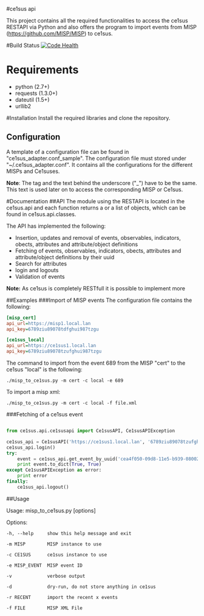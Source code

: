 #ce1sus api

This project contains all the required functionalities to access the ce1sus RESTAPI via Python and also offers
the program to import events from MISP (https://github.com/MISP/MISP) to ce1sus.

#Build Status
[![Code Health](https://landscape.io/github/GOVCERT-LU/ce1sus_api/master/landscape.svg?style=flat)](https://landscape.io/github/GOVCERT-LU/ce1sus_api/master)

# Requirements

* python (2.7+)
* requests (1.3.0+)
* dateutil (1.5+)
* urllib2

#Installation
Install the required libraries and clone the repository.

## Configuration
A template of a configuration file can be found in "ce1sus_adapter.conf_sample".
The configuration file must stored under "~/.ce1sus_adapter.conf".
It contains all the configurations for the different MISPs and Ce1suses.

**Note**: The tag and the text behind the underscore ("_") have to be the same.
This text is used later on to access the corresponding MISP or Ce1sus.

#Documentation
##API
The module using the RESTAPI is located in the ce1sus.api and each function returns a or a list of objects, which can be found in ce1sus.api.classes.

The API has implemented the following:
* Insertion, updates and removal of events, observables, indicators, obects, attributes and attribute/object definitions
* Fetching of events, observables, indicators, obects, attributes and attribute/object definitions by their uuid
* Search for attributes
* login and logouts
* Validation of events

**Note:** As ce1sus is completely RESTfull it is possible to implement more

##Examples
###Import of MISP events
The configuration file contains the following:

``` ini
[misp_cert]
api_url=https://misp1.local.lan
api_key=6789ziu89078tdfghui987tzgu

[ce1sus_local]
api_url=https://ce1sus1.local.lan
api_key=6789ziu89078tzufghui987tzgu

```

The command to import from the event 689 from the MISP "cert" to the ce1sus "local" is the following:

``` shell
./misp_to_ce1sus.py -m cert -c local -e 689
```

To import a misp xml:

``` shell
./misp_to_ce1sus.py -m cert -c local -f file.xml
```

###Fetching of a ce1sus event
``` python

from ce1sus.api.ce1susapi import Ce1susAPI, Ce1susAPIException

ce1sus_api = Ce1susAPI('https://ce1sus1.local.lan', '6789ziu89078tzufghui987tzgu', verify_ssl=False)
ce1sus_api.login()
try:
    event = ce1sus_api.get_event_by_uuid('cea4f050-09d8-11e5-b939-0800200c9a66', True, True)
    print event.to_dict(True, True)
except Ce1susAPIException as error:
    print error
finally:
    ce1sus_api.logout()

```
##Usage

Usage: misp_to_ce1sus.py [options]

Options:

    -h, --help     show this help message and exit

    -m MISP        MISP instance to use

    -c CE1SUS      ce1sus instance to use

    -e MISP_EVENT  MISP event ID

    -v             verbose output

    -d             dry-run, do not store anything in ce1sus

    -r RECENT      import the recent x events

    -f FILE        MISP XML File
